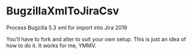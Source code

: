 # BugzillaXmlToJiraCsv
Process Bugzilla 5.3 xml for import into Jira 2019

You'll have to fork and alter to suit your own setup.  This is just an idea of how to do it.  It works for me, YMMV.